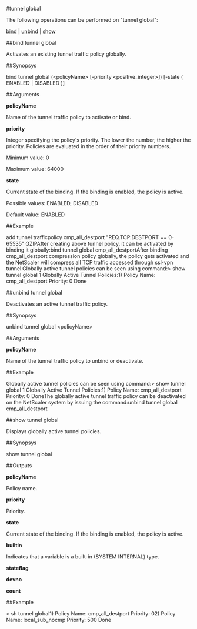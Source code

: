 #tunnel global

The following operations can be performed on "tunnel global":


[bind](#bind-tunnel-global) | [unbind](#unbind-tunnel-global) | [show](#show-tunnel-global)

##bind tunnel global

Activates an existing tunnel traffic policy globally.


##Synopsys

bind tunnel global (&lt;policyName>  [-priority &lt;positive_integer>]) [-state ( ENABLED | DISABLED )]


##Arguments

<b>policyName</b>
Name of the tunnel traffic policy to activate or bind.

<b>priority</b>
Integer specifying the policy's priority. The lower the number, the higher the priority. Policies are evaluated in the order of their priority numbers.
Minimum value: 0
Maximum value: 64000

<b>state</b>
Current state of the binding. If the binding is enabled, the policy is active.
Possible values: ENABLED, DISABLED
Default value: ENABLED



##Example

add tunnel trafficpolicy cmp_all_destport "REQ.TCP.DESTPORT == 0-65535" GZIPAfter creating above tunnel policy, it can be activated by binding it globally:bind tunnel global cmp_all_destportAfter binding cmp_all_destport compression policy globally, the policy gets activated and the NetScaler will compress all TCP traffic accessed through ssl-vpn tunnel.Globally active tunnel policies can be seen using command:&gt; show tunnel global   1 Globally Active Tunnel Policies:1) Policy Name: cmp_all_destport    Priority: 0 Done

##unbind tunnel global

Deactivates an active tunnel traffic policy.


##Synopsys

unbind tunnel global &lt;policyName>


##Arguments

<b>policyName</b>
Name of the tunnel traffic policy to unbind or deactivate.



##Example

Globally active tunnel policies can be seen using command:&gt; show tunnel global  1 Globally Active Tunnel Policies:1) Policy Name: cmp_all_destport    Priority: 0 DoneThe globally active tunnel traffic policy can be deactivated on the NetScaler system by issuing the command:unbind tunnel global cmp_all_destport

##show tunnel global

Displays globally active tunnel policies.


##Synopsys

show tunnel global


##Outputs

<b>policyName</b>
Policy name.

<b>priority</b>
Priority.

<b>state</b>
Current state of the binding. If the binding is enabled, the policy is active.

<b>builtin</b>
Indicates that a variable is a built-in (SYSTEM INTERNAL) type.

<b>stateflag</b>

<b>devno</b>

<b>count</b>



##Example

&gt; sh tunnel global1) Policy Name: cmp_all_destport   Priority: 02) Policy Name: local_sub_nocmp    Priority: 500 Done


